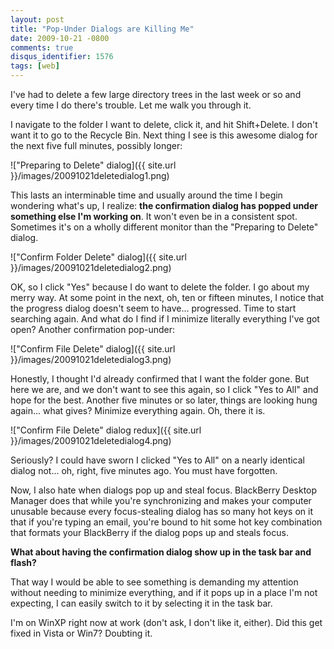 ```yaml
---
layout: post
title: "Pop-Under Dialogs are Killing Me"
date: 2009-10-21 -0800
comments: true
disqus_identifier: 1576
tags: [web]
---
```

I've had to delete a few large directory trees in the last week or so
and every time I do there's trouble. Let me walk you through it.

I navigate to the folder I want to delete, click it, and hit
Shift+Delete. I don't want it to go to the Recycle Bin. Next thing I see
is this awesome dialog for the next five full minutes, possibly longer:

!["Preparing to Delete"
dialog]({{ site.url }}/images/20091021deletedialog1.png)

This lasts an interminable time and usually around the time I begin
wondering what's up, I realize: **the confirmation dialog has popped
under something else I'm working on**. It won't even be in a consistent
spot. Sometimes it's on a wholly different monitor than the "Preparing
to Delete" dialog.

!["Confirm Folder Delete"
dialog]({{ site.url }}/images/20091021deletedialog2.png)

OK, so I click "Yes" because I do want to delete the folder. I go about
my merry way. At some point in the next, oh, ten or fifteen minutes, I
notice that the progress dialog doesn't seem to have... progressed. Time
to start searching again. And what do I find if I minimize literally
everything I've got open? Another confirmation pop-under:

!["Confirm File Delete"
dialog]({{ site.url }}/images/20091021deletedialog3.png)

Honestly, I thought I'd already confirmed that I want the folder gone.
But here we are, and we don't want to see this again, so I click "Yes to
All" and hope for the best. Another five minutes or so later, things are
looking hung again... what gives? Minimize everything again. Oh, there
it is.

!["Confirm File Delete" dialog
redux]({{ site.url }}/images/20091021deletedialog4.png)

Seriously? I could have sworn I clicked "Yes to All" on a nearly
identical dialog not... oh, right, five minutes ago. You must have
forgotten.

Now, I also hate when dialogs pop up and steal focus. BlackBerry Desktop
Manager does that while you're synchronizing and makes your computer
unusable because every focus-stealing dialog has so many hot keys on it
that if you're typing an email, you're bound to hit some hot key
combination that formats your BlackBerry if the dialog pops up and
steals focus.

**What about having the confirmation dialog show up in the task bar and
flash?**

That way I would be able to see something is demanding my attention
without needing to minimize everything, and if it pops up in a place I'm
not expecting, I can easily switch to it by selecting it in the task
bar.

I'm on WinXP right now at work (don't ask, I don't like it, either). Did
this get fixed in Vista or Win7? Doubting it.


